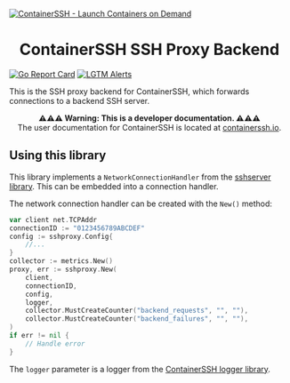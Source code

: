 [![ContainerSSH - Launch Containers on Demand](https://containerssh.github.io/images/logo-for-embedding.svg)](https://containerssh.io/)

<!--suppress HtmlDeprecatedAttribute -->
<h1 align="center">ContainerSSH SSH Proxy Backend</h1>

[![Go Report Card](https://goreportcard.com/badge/github.com/containerssh/sshproxy?style=for-the-badge)](https://goreportcard.com/report/github.com/containerssh/sshproxy)
[![LGTM Alerts](https://img.shields.io/lgtm/alerts/github/ContainerSSH/sshproxy?style=for-the-badge)](https://lgtm.com/projects/g/ContainerSSH/sshproxy/)

This is the SSH proxy backend for ContainerSSH, which forwards connections to a backend SSH server.

<p align="center"><strong>⚠⚠⚠ Warning: This is a developer documentation. ⚠⚠⚠</strong><br />The user documentation for ContainerSSH is located at <a href="https://containerssh.io">containerssh.io</a>.</p>

## Using this library

This library implements a `NetworkConnectionHandler` from the [sshserver library](https://github.com/containerssh/sshserver). This can be embedded into a connection handler.

The network connection handler can be created with the `New()` method:

```go
var client net.TCPAddr
connectionID := "0123456789ABCDEF"
config := sshproxy.Config{
    //...
}
collector := metrics.New()
proxy, err := sshproxy.New(
    client,
    connectionID,
    config,
    logger,
    collector.MustCreateCounter("backend_requests", "", ""),
    collector.MustCreateCounter("backend_failures", "", ""),
)
if err != nil {
    // Handle error
}
```

The `logger` parameter is a logger from the [ContainerSSH logger library](https://github.com/containerssh/log).
